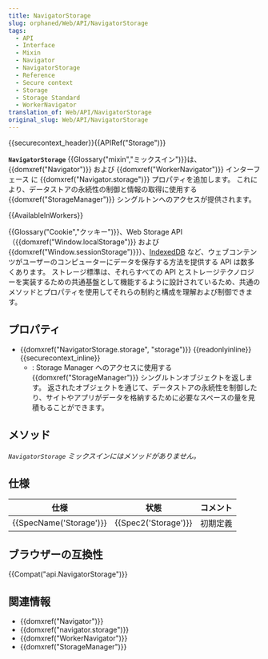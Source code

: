 ```yaml
---
title: NavigatorStorage
slug: orphaned/Web/API/NavigatorStorage
tags:
  - API
  - Interface
  - Mixin
  - Navigator
  - NavigatorStorage
  - Reference
  - Secure context
  - Storage
  - Storage Standard
  - WorkerNavigator
translation_of: Web/API/NavigatorStorage
original_slug: Web/API/NavigatorStorage
---
```

{{securecontext_header}}{{APIRef("Storage")}}

**`NavigatorStorage`** {{Glossary("mixin","ミックスイン")}}は、{{domxref("Navigator")}} および {{domxref("WorkerNavigator")}} インターフェース に {{domxref("Navigator.storage")}} プロパティを追加します。 これにより、データストアの永続性の制御と情報の取得に使用する {{domxref("StorageManager")}} シングルトンへのアクセスが提供されます。

{{AvailableInWorkers}}

{{Glossary("Cookie","クッキー")}}、Web Storage API（{{domxref("Window.localStorage")}} および {{domxref("Window.sessionStorage")}}）、[IndexedDB](/ja/docs/Web/API/IndexedDB_API) など、ウェブコンテンツがユーザーのコンピューターにデータを保存する方法を提供する API は数多くあります。 ストレージ標準は、それらすべての API とストレージテクノロジーを実装するための共通基盤として機能するように設計されているため、共通のメソッドとプロパティを使用してそれらの制約と構成を理解および制御できます。

## プロパティ

- {{domxref("NavigatorStorage.storage", "storage")}} {{readonlyinline}}{{securecontext_inline}}
  - : Storage Manager へのアクセスに使用する{{domxref("StorageManager")}} シングルトンオブジェクトを返します。 返されたオブジェクトを通じて、データストアの永続性を制御したり、サイトやアプリがデータを格納するために必要なスペースの量を見積もることができます。

## メソッド

_`NavigatorStorage` ミックスインにはメソッドがありません。_

## 仕様

| 仕様                             | 状態                         | コメント |
| -------------------------------- | ---------------------------- | -------- |
| {{SpecName('Storage')}} | {{Spec2('Storage')}} | 初期定義 |

## ブラウザーの互換性

{{Compat("api.NavigatorStorage")}}

## 関連情報

- {{domxref("Navigator")}}
- {{domxref("navigator.storage")}}
- {{domxref("WorkerNavigator")}}
- {{domxref("StorageManager")}}
